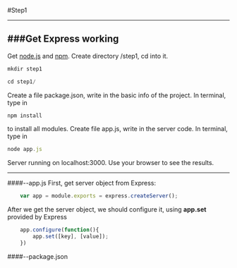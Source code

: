 #Step1

---
###Get Express working
---
Get [node.js](http://nodejs.org/download/) and [npm](https://www.npmjs.org/).
Create directory /step1, cd into it.
```javascript
mkdir step1
```
```javascript
cd step1/
```
Create a file package.json, write in the basic info of the project.
In terminal, type in 
```javascript
npm install 
```
to install all modules.
Create file app.js, write in the server code.
In terminal, type in
```javascript
node app.js
```
Server running on localhost:3000. Use your browser to see the results.
***
####--app.js
First, get server object from Express:
```javascript
	var app = module.exports = express.createServer();
```
After we get the server object, we should configure it, using <b>app.set</b> provided by Express
```javascript
	app.configure(function(){
		app.set([key], [value]);
	})
```
####--package.json
